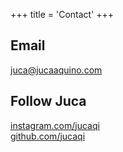 +++
title = 'Contact'
+++

## Email

juca@jucaaquino.com

## Follow Juca

[instagram.com/jucaqi](https://instagram.com/jucaqi)  
[github.com/jucaqi](https://github.com/jucaqi)
